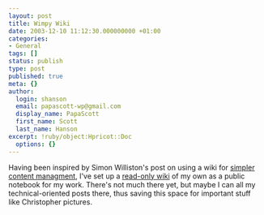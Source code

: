 ```yaml
---
layout: post
title: Wimpy Wiki
date: 2003-12-10 11:12:30.000000000 +01:00
categories:
- General
tags: []
status: publish
type: post
published: true
meta: {}
author:
  login: shanson
  email: papascott-wp@gmail.com
  display_name: PapaScott
  first_name: Scott
  last_name: Hanson
excerpt: !ruby/object:Hpricot::Doc
  options: {}
---
```

<p>Having been inspired by Simon Williston's post on using a wiki for <a title="Simon Willison: Simpler content managment" href="http://simon.incutio.com/archive/2003/12/05/simple">simpler content managment</a>, I've set up a <a title="PapaScottWiki" href="http://www.papascott.de/tavi/">read-only wiki</a> of my own as a public notebook for my work. There's not much there yet, but maybe I can all my technical-oriented posts there, thus saving this space for important stuff like Christopher pictures.</p>

